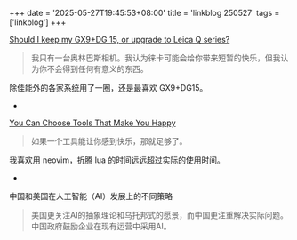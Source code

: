 +++
date = '2025-05-27T19:45:53+08:00'
title = 'linkblog 250527'
tags = ['linkblog']
+++

[Should I keep my GX9+DG 15, or upgrade to Leica Q series?](https://www.reddit.com/r/M43/comments/1kw1944/should_i_keep_my_gx9dg_15_or_upgrade_to_leica_q/)

> 我只有一台奥林巴斯相机。我认为徕卡可能会给你带来短暂的快乐，但我认为你不会得到任何有意义的东西。

除佳能外的各家系统用了一圈，还是最喜欢 GX9+DG15。


- 
[You Can Choose Tools That Make You Happy](https://borretti.me/article/you-can-choose-tools-that-make-you-happy)

> 如果一个工具能让你感到快乐，那就足够了。

我喜欢用 neovim，折腾 lua 的时间远远超过实际的使用时间。


- 
中国和美国在人工智能（AI）发展上的不同策略

> 美国更关注AI的抽象理论和乌托邦式的愿景，而中国更注重解决实际问题。 中国政府鼓励企业在现有运营中采用AI。
